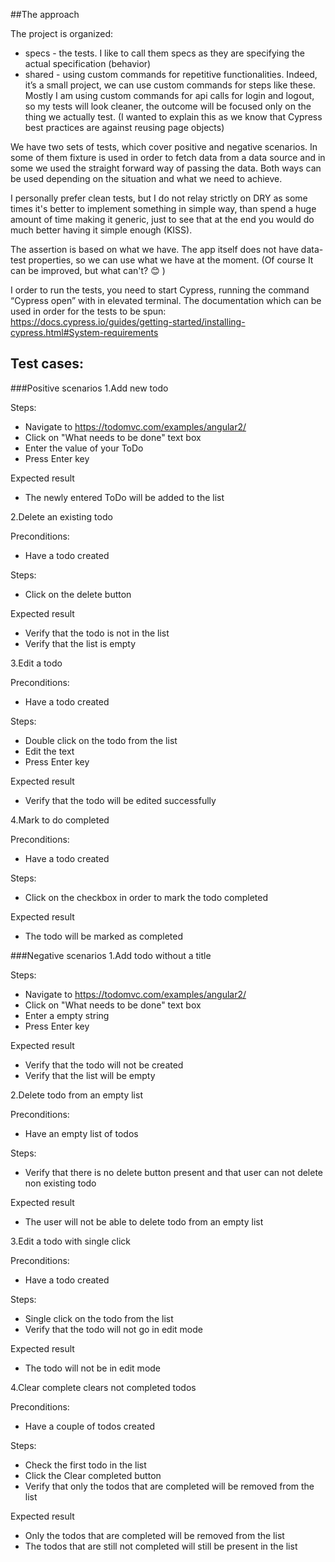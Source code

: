 ##The approach

The project is organized:
- specs - the tests. I like to call them specs as they are specifying the actual specification (behavior)
- shared - using custom commands for repetitive functionalities. 
Indeed, it’s a small project, we can use custom commands for steps like these.
Mostly I am using custom commands for api calls for login and logout, so my tests will look cleaner, the outcome will be focused only on the thing we actually test. 
(I wanted to explain this as we know that Cypress best practices are against reusing page objects)

We have two sets of tests, which cover positive and negative scenarios.
In some of them fixture is used in order to fetch data from a data source and in some we used the straight forward way of passing the data.
Both ways can be used depending on the situation and what we need to achieve.

I personally prefer clean tests, but I do not relay strictly on DRY as some times it's better to implement something in simple way, 
than spend a huge amount of time making it generic, just to see that at the end you would do much better having it simple enough (KISS).

The assertion is based on what we have. The app itself does not have data-test properties, so we can use what we have at the moment. 
(Of course It can be improved, but what can't? 😊 )

I order to run the tests, you need to start Cypress, running the command “Cypress open” with in elevated terminal.
The documentation which can be used in order for the tests to be spun:
https://docs.cypress.io/guides/getting-started/installing-cypress.html#System-requirements

## Test cases:

###Positive scenarios
1.Add new todo 

Steps:
- Navigate to https://todomvc.com/examples/angular2/
- Click on "What needs to be done" text box
- Enter the value of your ToDo
- Press Enter key

Expected result
- The newly entered ToDo will be added to the list
   
2.Delete an existing todo 

Preconditions:
- Have a todo created

Steps:
- Click on the delete button

Expected result
- Verify that the todo is not in the list
- Verify that the list is empty
   
3.Edit a todo

Preconditions:
- Have a todo created

Steps:
- Double click on the todo from the list
- Edit the text
- Press Enter key

Expected result
- Verify that the todo will be edited successfully 
   
4.Mark to do completed

Preconditions:
- Have a todo created

Steps:
- Click on the checkbox in order to mark the todo completed

Expected result
- The todo will be marked as completed

###Negative scenarios
1.Add todo without a title

Steps:
- Navigate to https://todomvc.com/examples/angular2/
- Click on "What needs to be done" text box
- Enter a empty string
- Press Enter key

Expected result
- Verify that the todo will not be created
- Verify that the list will be empty

2.Delete todo from an empty list

Preconditions:
- Have an empty list of todos

Steps:
- Verify that there is no delete button present and that user can not delete non existing todo

Expected result
- The user will not be able to delete todo from an empty list

3.Edit a todo with single click 

Preconditions:
- Have a todo created

Steps:
- Single click on the todo from the list
- Verify that the todo will not go in edit mode

Expected result
- The todo will not be in edit mode 

4.Clear complete clears not completed todos

Preconditions:
- Have a couple of todos created

Steps:
- Check the first todo in the list
- Click the Clear completed button
- Verify that only the todos that are completed will be removed from the list

Expected result
- Only the todos that are completed will be removed from the list
- The todos that are still not completed will still be present in the list

